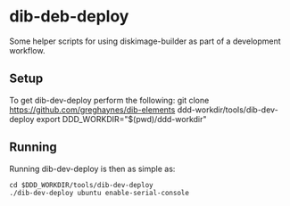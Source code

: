 dib-deb-deploy
==============

Some helper scripts for using diskimage-builder as part of a development
workflow.


Setup
-----

To get dib-dev-deploy perform the following:
    git clone https://github.com/greghaynes/dib-elements ddd-workdir/tools/dib-dev-deploy
    export DDD_WORKDIR="$(pwd)/ddd-workdir"


Running
-------

Running dib-dev-deploy is then as simple as:

    cd $DDD_WORKDIR/tools/dib-dev-deploy
    ./dib-dev-deploy ubuntu enable-serial-console
